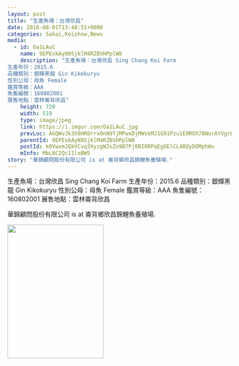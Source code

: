 ```yaml
---
layout: post
title: "生產魚場：台灣欣昌" 
date: 2016-08-01T13:48:51+0000 
categories: Sakai,Koishow,News 
media:
  - id: Oa1LAuC
    name: 9EPExkAyN9SjklM4RZBVHPplW8
    description: "生產魚場：台灣欣昌 Sing Chang Koi Farm
生產年份：2015.6
品種類別：銀輝黑龍 Gin Kikokuryu
性別公母：母魚 Female
鑑賞等級：AAA
魚隻編號：160802001
展售地點：雲林崙背欣昌"
    height: 720
    width: 519
    type: image/jpeg
    link: https://i.imgur.com/Oa1LAuC.jpg
    prevLoc: AGQWvJk3X8HROrrx0nN9TjMPwxDjMWskMJ1G91Pzu1E0ROX78WurAYVgrBrMiLXW9E4AwgIDZk6g5PW7Sy36Allz9YUEv88Q3YDWu6JAOBjz7MCXJZmOE96lHrRm5z3lY1F3YD7J241NIxr259VJvYcAw059ZMvEc186PANNjrHNgD2Kk33jSvLk0XvZQ9sPzxOG1vXoHBJk4A8ZoOFgMYz86oEgt8xrmEZ2xEfwq4yPQyVGumZPKpgPqMcp7j58Rmzn
    parentId: 9EPExkAyN9SjklM4RZBVHPplW8
    postId: k0VwxmJQkVCvq3XyzgW2sZx9B7Pj0BI8RPqEgOElCL4BQyDOMphWx
    mInfo: MbL8C2Qc11leBW5
story: "華錦顧問股份有限公司 is at 崙背鄉欣昌錦鯉魚養殖場."
---
```


生產魚場：台灣欣昌 Sing Chang Koi Farm
生產年份：2015.6
品種類別：銀輝黑龍 Gin Kikokuryu
性別公母：母魚 Female
鑑賞等級：AAA
魚隻編號：160802001
展售地點：雲林崙背欣昌
 
 
[//]: #story:
華錦顧問股份有限公司 is at 崙背鄉欣昌錦鯉魚養殖場.


<a href="https://i.imgur.com/Oa1LAuC.jpg"><img src="https://i.imgur.com/Oa1LAuC.jpg" height="300" width="216" /></a> 
 
